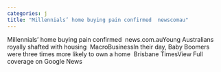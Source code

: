 ```yaml
---
categories: j
title: "Millennials’ home buying pain confirmed  newscomau"
---
```

Millennials’ home buying pain confirmed&nbsp;&nbsp;news.com.auYoung Australians royally shafted with housing&nbsp;&nbsp;MacroBusinessIn their day, Baby Boomers were three times more likely to own a home&nbsp;&nbsp;Brisbane TimesView Full coverage on Google News